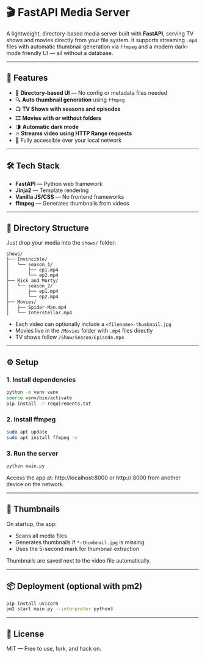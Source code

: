 # 🎬 FastAPI Media Server

A lightweight, directory-based media server built with **FastAPI**, serving TV shows and movies directly from your file system. It supports streaming `.mp4` files with automatic thumbnail generation via `ffmpeg` and a modern dark-mode friendly UI — all without a database.

---

## 🚀 Features

- 📂 **Directory-based UI** — No config or metadata files needed
- 🔍 **Auto thumbnail generation** using `ffmpeg`
- 📺 **TV Shows with seasons and episodes**
- 🎞 **Movies with or without folders**
- 🌗 **Automatic dark mode**
- 🔥 **Streams video using HTTP Range requests**
- 📱 Fully accessible over your local network

---

## 🛠 Tech Stack

- **FastAPI** — Python web framework
- **Jinja2** — Template rendering
- **Vanilla JS/CSS** — No frontend frameworks
- **ffmpeg** — Generates thumbnails from videos

---

## 📁 Directory Structure

Just drop your media into the `shows/` folder:

```
shows/
├── Invincible/
│   └── season_1/
│       ├── ep1.mp4
│       └── ep2.mp4
├── Rick and Morty/
│   └── season_2/
│       ├── ep1.mp4
│       └── ep2.mp4
├── Movies/
│   ├── Spider-Man.mp4
│   └── Interstellar.mp4
```

- Each video can optionally include a `<filename>-thumbnail.jpg`
- Movies live in the `/Movies` folder with `.mp4` files directly
- TV shows follow `/Show/Season/Episode.mp4`

---

## ⚙️ Setup

### 1. Install dependencies

```bash
python -m venv venv
source venv/bin/activate
pip install -r requirements.txt
```

### 2. Install ffmpeg

```bash
sudo apt update
sudo apt install ffmpeg -y
```

### 3. Run the server

```bash
python main.py
```

Access the app at:
http://localhost:8000 or http://<your-pi-ip>:8000 from another device on the network.

---

## 📸 Thumbnails

On startup, the app:
- Scans all media files
- Generates thumbnails if `*-thumbnail.jpg` is missing
- Uses the 5-second mark for thumbnail extraction

Thumbnails are saved next to the video file automatically.

---

## 📦 Deployment (optional with pm2)

```bash
pip install uvicorn
pm2 start main.py --interpreter python3
```

---

## 📝 License

MIT — Free to use, fork, and hack on.
